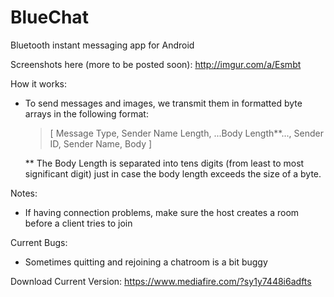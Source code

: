 BlueChat
=========

Bluetooth instant messaging app for Android

Screenshots here (more to be posted soon): http://imgur.com/a/Esmbt

How it works:
  - To send messages and images, we transmit them in formatted byte arrays in the following format:
      <blockquote>
      [ Message Type, Sender Name Length, ...Body Length**..., Sender ID, Sender Name, Body ]
      </blockquote>
      
    ** The Body Length is separated into tens digits (from least to most significant digit) just in case the body length exceeds the size of a byte.

Notes:
  - If having connection problems, make sure the host creates a room before a client tries to join
  
Current Bugs:
  - Sometimes quitting and rejoining a chatroom is a bit buggy

Download Current Version: https://www.mediafire.com/?sy1y7448i6adfts
